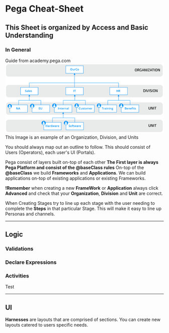 # Pega Cheat-Sheet

## This Sheet is organized by Access and Basic Understanding

### In General

Guide from academy.pega.com
![SSA Organizational Structure Example](./images/SSA_org_chart.png)
This Image is an example of an Organization, Division, and Units

You should always map out an outline to follow. This should consist of
Users (Operators), each user's UI (Portals).

Pega consist of layers built on-top of each other
**The First layer is always Pega Platform and consist of the @baseClass rules**
On-top of the **@baseClass** we build **Frameworks** and **Applications**. We
can build applications on-top of existing applications or existing Frameworks.

**!Remember** when creating a new **FrameWork** or **Application** always click **Advanced** and check that your **Organization**, **Division** and **Unit**
are correct.

When Creating Stages try to line up each stage with the user needing to complete the **Steps** in that particular Stage. This will make it easy to line up Personas
and channels.

-----------------------------

## Logic

### Validations

### Declare Expressions

### Activities

Test

-----------------------------

## UI

**Harnesses** are layouts that are comprised of sections. You can create new layouts catered to users specific needs.
